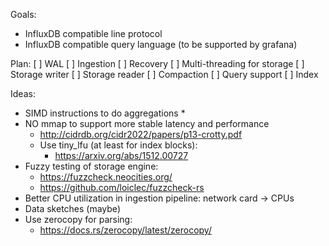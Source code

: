 Goals:
* InfluxDB compatible line protocol
* InfluxDB compatible query language (to be supported by grafana)

Plan: 
[ ] WAL
    [ ] Ingestion
    [ ] Recovery
[ ] Multi-threading for storage
[ ] Storage writer
[ ] Storage reader
[ ] Compaction
[ ] Query support
[ ] Index

Ideas:
* SIMD instructions to do aggregations 
    * 
* NO mmap to support more stable latency and performance
    * http://cidrdb.org/cidr2022/papers/p13-crotty.pdf
    * Use tiny_lfu (at least for index blocks):
        * https://arxiv.org/abs/1512.00727 
* Fuzzy testing of storage engine:
    * https://fuzzcheck.neocities.org/
    * https://github.com/loiclec/fuzzcheck-rs
* Better CPU utilization in ingestion pipeline: network card -> CPUs
* Data sketches (maybe)
* Use zerocopy for parsing:
    * https://docs.rs/zerocopy/latest/zerocopy/
